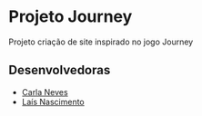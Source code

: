 # Projeto Journey
Projeto criação de site inspirado no jogo Journey

## Desenvolvedoras
 - [Carla Neves](https://github.com/adiosCarla)
 - [Laís Nascimento](https://github.com/laisNa/)
